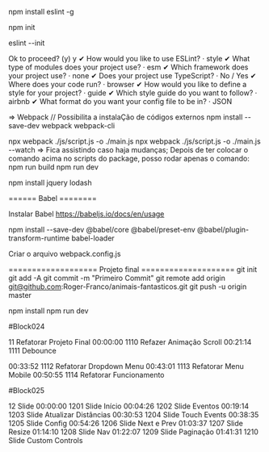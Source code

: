 npm install eslint -g

npm init

eslint --init


Ok to proceed? (y) y
✔ How would you like to use ESLint? · style
✔ What type of modules does your project use? · esm
✔ Which framework does your project use? · none
✔ Does your project use TypeScript? · No / Yes
✔ Where does your code run? · browser
✔ How would you like to define a style for your project? · guide
✔ Which style guide do you want to follow? · airbnb
✔ What format do you want your config file to be in? · JSON


=> Webpack // Possibilita a instalaÇão de códigos externos
npm install --save-dev webpack webpack-cli

npx webpack ./js/script.js -o ./main.js
npx webpack ./js/script.js -o ./main.js --watch   => Fica assistindo caso haja mudanças;
Depois de ter colocar o comando acima no scripts do package, posso rodar apenas o comando:
npm run build
npm run dev

npm install jquery lodash 


====== Babel ========

Instalar Babel
https://babeljs.io/docs/en/usage

npm install --save-dev @babel/core @babel/preset-env @babel/plugin-transform-runtime babel-loader

Criar o arquivo webpack.config.js

=================== Projeto final ====================
git init
git add -A
git commit -m "Primeiro Commit"
git remote add origin git@github.com:Roger-Franco/animais-fantasticos.git
git push -u origin master 

npm install
npm run dev


#Block024

11 Refatorar Projeto Final
00:00:00 1110 Refazer Animação Scroll
00:21:14 1111 Debounce

00:33:52 1112 Refatorar Dropdown Menu
00:43:01 1113 Refatorar Menu Mobile
00:50:55 1114 Refatorar Funcionamento


#Block025

12 Slide
00:00:00 1201 Slide Início
00:04:26 1202 Slide Eventos
00:19:14 1203 Slide Atualizar Distâncias
00:30:53 1204 Slide Touch Events
00:38:35 1205 Slide Config
00:54:26 1206 Slide Next e Prev
01:03:37 1207 Slide Resize
01:14:10 1208 Slide Nav
01:22:07 1209 Slide Paginação
01:41:31 1210 Slide Custom Controls

